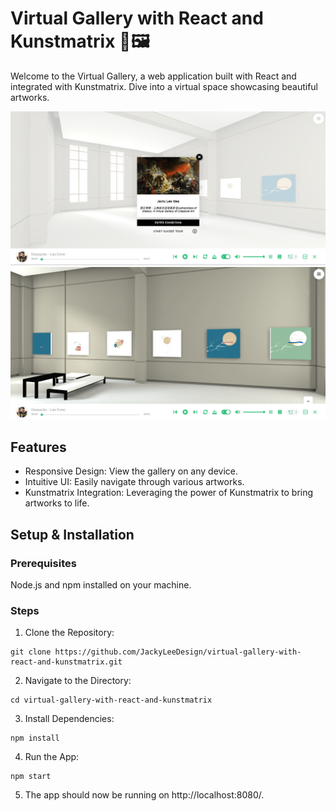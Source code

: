 # Virtual Gallery with React and Kunstmatrix 🎨🖼
Welcome to the Virtual Gallery, a web application built with React and integrated with Kunstmatrix. Dive into a virtual space showcasing beautiful artworks.

![](https://github.com/JackyLeeDesign/virtual-gallery-with-react-and-kunstmatrix/blob/main/DEMO.png?raw=true)
<br>
![](https://github.com/JackyLeeDesign/virtual-gallery-with-react-and-kunstmatrix/blob/main/DEMO2.png?raw=true)


## Features
* Responsive Design: View the gallery on any device.
* Intuitive UI: Easily navigate through various artworks.
* Kunstmatrix Integration: Leveraging the power of Kunstmatrix to bring artworks to life.
## Setup & Installation
### Prerequisites
Node.js and npm installed on your machine.
### Steps
1. Clone the Repository:

```bash=
git clone https://github.com/JackyLeeDesign/virtual-gallery-with-react-and-kunstmatrix.git
```
2. Navigate to the Directory:

```bash=
cd virtual-gallery-with-react-and-kunstmatrix
```
3. Install Dependencies:

```bash=
npm install
```
4. Run the App:

```bash=
npm start
```
5. The app should now be running on http://localhost:8080/.